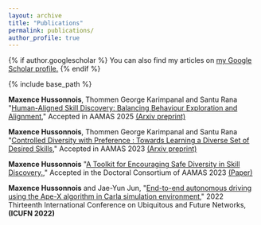 ```yaml
---
layout: archive
title: "Publications"
permalink: publications/
author_profile: true
---
```


{% if author.googlescholar %}
  You can also find my articles on <u><a href="{{author.googlescholar}}">my Google Scholar profile</a>.</u>
{% endif %}

{% include base_path %}

**Maxence Hussonnois**, Thommen George Karimpanal and Santu Rana
"[Human-Aligned Skill Discovery: Balancing Behaviour Exploration and Alignment](https://arxiv.org/abs/2501.17431)," Accepted in AAMAS 2025 [(Arxiv preprint)](https://arxiv.org/abs/2501.17431)

**Maxence Hussonnois**, Thommen George Karimpanal and Santu Rana
"[Controlled Diversity with Preference : Towards Learning a Diverse Set of Desired Skills](https://arxiv.org/abs/2303.04592)," Accepted in AAMAS 2023 [(Arxiv preprint)](https://arxiv.org/abs/2303.04592)

**Maxence Hussonnois**
"[A Toolkit for Encouraging Safe Diversity in Skill Discovery.](https://www.southampton.ac.uk/~eg/AAMAS2023/pdfs/p2976.pdf)," Accepted in the Doctoral Consortium of AAMAS 2023 [(Paper)](https://www.southampton.ac.uk/~eg/AAMAS2023/pdfs/p2976.pdf)

**Maxence Hussonnois** and Jae-Yun Jun,
"[End-to-end autonomous driving using the Ape-X algorithm in Carla simulation environment](https://ieeexplore.ieee.org/abstract/document/9829674)," 2022 Thirteenth International Conference on Ubiquitous and Future Networks,  **(ICUFN 2022)** 

